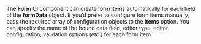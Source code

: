 The **Form** UI component can create form items automatically for each field of&nbsp;the **formData** object. If&nbsp;you&rsquo;d prefer to&nbsp;configure form items manually, pass the required array of&nbsp;configuration objects to&nbsp;the **items** option. You can specify the name of&nbsp;the bound data field, editor type, editor configuration, validation options (etc.) for each form item.